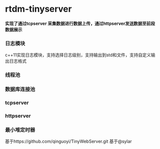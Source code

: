 # rtdm-tinyserver
#### 实现了通过tcpserver 采集数据进行数据上传，通过httpserver发送数据至前段数据展示
###  日志模块 
c++11实现日志模块，支持选择日志级别，支持输出到std和文件，支持自定义输出日志格式
### 线程池

###  数据库连接池

###  tcpserver

###  httpserver

### 最小堆定时器



基于https://github.com/qinguoyi/TinyWebServer.git
基于@sylar
